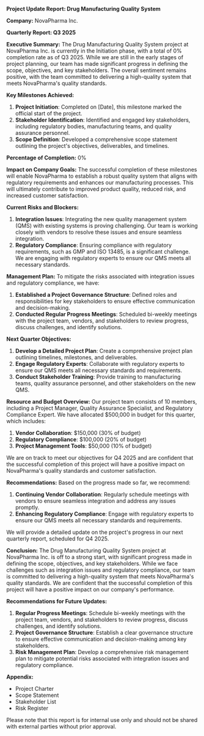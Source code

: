 **Project Update Report: Drug Manufacturing Quality System**

**Company:** NovaPharma Inc.

**Quarterly Report: Q3 2025**

**Executive Summary:**
The Drug Manufacturing Quality System project at NovaPharma Inc. is currently in the Initiation phase, with a total of 0% completion rate as of Q3 2025. While we are still in the early stages of project planning, our team has made significant progress in defining the scope, objectives, and key stakeholders. The overall sentiment remains positive, with the team committed to delivering a high-quality system that meets NovaPharma's quality standards.

**Key Milestones Achieved:**

1. **Project Initiation**: Completed on [Date], this milestone marked the official start of the project.
2. **Stakeholder Identification**: Identified and engaged key stakeholders, including regulatory bodies, manufacturing teams, and quality assurance personnel.
3. **Scope Definition**: Developed a comprehensive scope statement outlining the project's objectives, deliverables, and timelines.

**Percentage of Completion:** 0%

**Impact on Company Goals:**
The successful completion of these milestones will enable NovaPharma to establish a robust quality system that aligns with regulatory requirements and enhances our manufacturing processes. This will ultimately contribute to improved product quality, reduced risk, and increased customer satisfaction.

**Current Risks and Blockers:**

1. **Integration Issues**: Integrating the new quality management system (QMS) with existing systems is proving challenging. Our team is working closely with vendors to resolve these issues and ensure seamless integration.
2. **Regulatory Compliance**: Ensuring compliance with regulatory requirements, such as GMP and ISO 13485, is a significant challenge. We are engaging with regulatory experts to ensure our QMS meets all necessary standards.

**Management Plan:**
To mitigate the risks associated with integration issues and regulatory compliance, we have:

1. **Established a Project Governance Structure**: Defined roles and responsibilities for key stakeholders to ensure effective communication and decision-making.
2. **Conducted Regular Progress Meetings**: Scheduled bi-weekly meetings with the project team, vendors, and stakeholders to review progress, discuss challenges, and identify solutions.

**Next Quarter Objectives:**

1. **Develop a Detailed Project Plan**: Create a comprehensive project plan outlining timelines, milestones, and deliverables.
2. **Engage Regulatory Experts**: Collaborate with regulatory experts to ensure our QMS meets all necessary standards and requirements.
3. **Conduct Stakeholder Training**: Provide training to manufacturing teams, quality assurance personnel, and other stakeholders on the new QMS.

**Resource and Budget Overview:**
Our project team consists of 10 members, including a Project Manager, Quality Assurance Specialist, and Regulatory Compliance Expert. We have allocated $500,000 in budget for this quarter, which includes:

1. **Vendor Collaboration**: $150,000 (30% of budget)
2. **Regulatory Compliance**: $100,000 (20% of budget)
3. **Project Management Tools**: $50,000 (10% of budget)

We are on track to meet our objectives for Q4 2025 and are confident that the successful completion of this project will have a positive impact on NovaPharma's quality standards and customer satisfaction.

**Recommendations:**
Based on the progress made so far, we recommend:

1. **Continuing Vendor Collaboration**: Regularly schedule meetings with vendors to ensure seamless integration and address any issues promptly.
2. **Enhancing Regulatory Compliance**: Engage with regulatory experts to ensure our QMS meets all necessary standards and requirements.

We will provide a detailed update on the project's progress in our next quarterly report, scheduled for Q4 2025.

**Conclusion:**
The Drug Manufacturing Quality System project at NovaPharma Inc. is off to a strong start, with significant progress made in defining the scope, objectives, and key stakeholders. While we face challenges such as integration issues and regulatory compliance, our team is committed to delivering a high-quality system that meets NovaPharma's quality standards. We are confident that the successful completion of this project will have a positive impact on our company's performance.

**Recommendations for Future Updates:**

1. **Regular Progress Meetings**: Schedule bi-weekly meetings with the project team, vendors, and stakeholders to review progress, discuss challenges, and identify solutions.
2. **Project Governance Structure**: Establish a clear governance structure to ensure effective communication and decision-making among key stakeholders.
3. **Risk Management Plan**: Develop a comprehensive risk management plan to mitigate potential risks associated with integration issues and regulatory compliance.

**Appendix:**

* Project Charter
* Scope Statement
* Stakeholder List
* Risk Register

Please note that this report is for internal use only and should not be shared with external parties without prior approval.